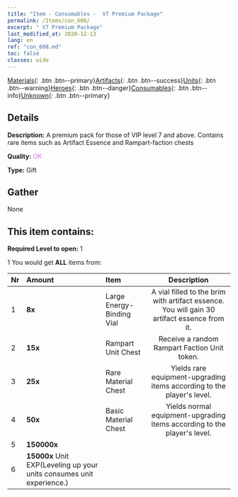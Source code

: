 ```yaml
---
title: "Item - Consumables -  V7 Premium Package"
permalink: /Items/con_608/
excerpt: " V7 Premium Package"
last_modified_at: 2020-12-13
lang: en
ref: "con_608.md"
toc: false
classes: wide
---
```

 [Materials](/Items/){: .btn .btn--primary}[Artifacts](/Items/Artifacts/){: .btn .btn--success}[Units](/Items/Units/){: .btn .btn--warning}[Heroes](/Items/Heroes/){: .btn .btn--danger}[Consumables](/Items/Consumables/){: .btn .btn--info}[Unknown](/Items/Unknown/){: .btn .btn--primary}

## Details
 **Description:** A premium pack for those of VIP level 7 and above. Contains rare items such as Artifact Essence and Rampart-faction chests

 **Quality:** <span style="color: #DA70D6">OK</span>

 **Type:** Gift

## Gather

  None

## This item contains:

 **Required Level to open:** 1

 1 You would get **ALL** items  from:

  | Nr | Amount |     Item    | Description |
  |:---|:-------|:------------|:-----------:|
  | 1 |  **8x** | Large Energy-Binding Vial | A vial filled to the brim with artifact essence. You will gain 30 artifact essence from it.  | 
  | 2 |  **15x** | Rampart Unit Chest | Receive a random Rampart Faction Unit token.  | 
  | 3 |  **25x** | Rare Material Chest | Yields rare equipment-upgrading items according to the player's level.  | 
  | 4 |  **50x** | Basic Material Chest | Yields normal equipment-upgrading items according to the player's level.  | 
  | 5 |  **150000x** | <i class="fas fa-coins"/> |  | 
  | 6 |  **15000x** Unit EXP(Leveling up your units consumes unit experience.) | 

